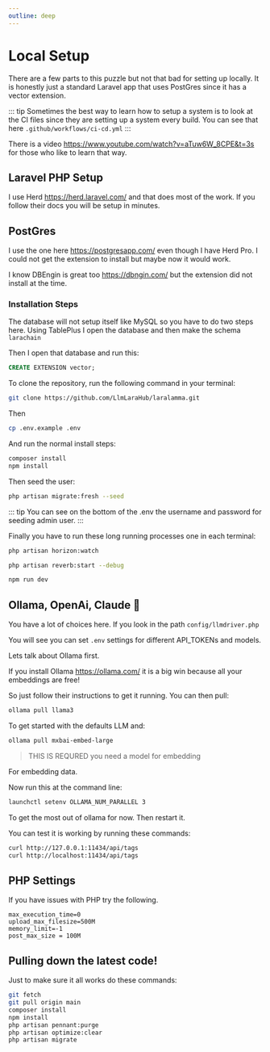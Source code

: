 ```yaml
---
outline: deep
---
```

# Local Setup


There are a few parts to this puzzle but not that bad for setting up locally.
It is honestly just a standard Laravel app that uses PostGres since it has a
vector extension.


::: tip
Sometimes the best way to learn how to setup a system is to look at the CI files since they are setting up a system every build. You can see that here ``.github/workflows/ci-cd.yml``
:::


There is a video https://www.youtube.com/watch?v=aTuw6W_8CPE&t=3s for those who like to learn that way.

## Laravel PHP Setup


I use Herd https://herd.laravel.com/ and that does most of the work.
If you follow their docs you will be setup in minutes.

## PostGres

I use the one here https://postgresapp.com/ even though I have Herd Pro.
I could not get the extension to install but maybe now it would work.

I know DBEngin is great too https://dbngin.com/ but the extension did not install at the time.

### Installation Steps

The database will not setup itself like MySQL so you have to do two steps here.
Using TablePlus I open the database and then make the schema ``larachain``

Then I open that database and run this:

```sql
CREATE EXTENSION vector;
```

To clone the repository, run the following command in your terminal:

```bash
git clone https://github.com/LlmLaraHub/laralamma.git
```

Then

```bash
cp .env.example .env
```

And run the normal install steps:

```bash
composer install
npm install
```

Then seed the user:

```bash
php artisan migrate:fresh --seed
```


::: tip
   You can see on the bottom of the .env the username and password for seeding admin user.
:::

Finally you have to run these long running processes one in each terminal:

```bash
php artisan horizon:watch
```

```bash
php artisan reverb:start --debug
```

```bash
npm run dev
```


Ollama, OpenAi, Claude 🤔
----------------

You have a lot of choices here. If you look in the path ``config/llmdriver.php``

You will see you can set ``.env`` settings for different API_TOKENs and models.

Lets talk about Ollama first.

If you install Ollama https://ollama.com/ it is a big win because all your embeddings are free!

So just follow their instructions to get it running. You can then pull:

```bash 
ollama pull llama3
```

To get started with the defaults LLM and:

```bash
ollama pull mxbai-embed-large
```

> THIS IS REQURED you need a model for embedding

For embedding data.

Now run this at the command line:

```bash
launchctl setenv OLLAMA_NUM_PARALLEL 3
```

To get the most out of ollama for now. Then restart it.

You can test it is working by running these commands:

```bash
curl http://127.0.0.1:11434/api/tags
curl http://localhost:11434/api/tags
```

PHP Settings
----------------

If you have issues with PHP try the following.

```script
max_execution_time=0
upload_max_filesize=500M
memory_limit=-1
post_max_size = 100M
```


Pulling down the latest code!
----------------
Just to make sure it all works do these commands:

```bash
git fetch
git pull origin main
composer install
npm install
php artisan pennant:purge
php artisan optimize:clear
php artisan migrate
```


